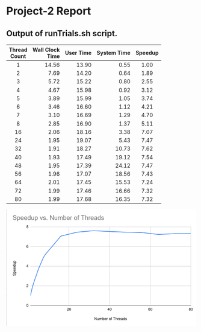 # Project-2 Report


## Output of runTrials.sh script.
|Thread<br>Count|Wall Clock<br>Time|User Time|System Time|Speedup|
|:--:|--:|--:|--:|:--:|
|1|14.56|13.90| 0.55|1.00|
|2| 7.69|14.20| 0.64| 1.89|
|3| 5.72|15.22| 0.80| 2.55|
|4| 4.67|15.98| 0.92| 3.12|
|5| 3.89|15.99| 1.05| 3.74|
|6| 3.46|16.60| 1.12| 4.21|
|7| 3.10|16.69| 1.29| 4.70|
|8| 2.85|16.90| 1.37| 5.11|
|16| 2.06|18.16| 3.38| 7.07|
|24| 1.95|19.07| 5.43| 7.47|
|32| 1.91|18.27|10.73| 7.62|
|40| 1.93|17.49|19.12| 7.54|
|48| 1.95|17.39|24.12| 7.47|
|56| 1.96|17.07|18.56| 7.43|
|64| 2.01|17.45|15.53| 7.24|
|72| 1.99|17.46|16.66| 7.32|
|80| 1.99|17.68|16.35| 7.32|

![](Graph_for_project2.png)
